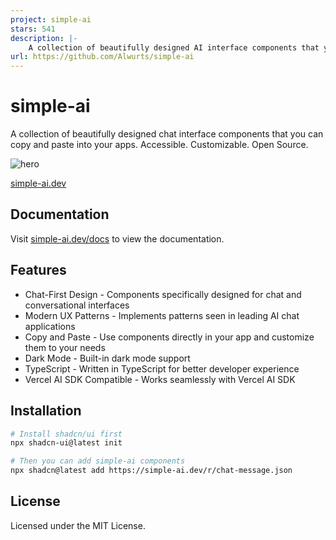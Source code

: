 ```yaml
---
project: simple-ai
stars: 541
description: |-
    A collection of beautifully designed AI interface components that you can copy and paste into your apps. Accessible. Customizable. Open Source.
url: https://github.com/Alwurts/simple-ai
---
```


# simple-ai

A collection of beautifully designed chat interface components that you can copy and paste into your apps. Accessible. Customizable. Open Source.

![hero](/public/og.jpg)

[simple-ai.dev](https://simple-ai.dev)

## Documentation

Visit [simple-ai.dev/docs](https://simple-ai.dev/docs) to view the documentation.

## Features

- Chat-First Design - Components specifically designed for chat and conversational interfaces
- Modern UX Patterns - Implements patterns seen in leading AI chat applications
- Copy and Paste - Use components directly in your app and customize them to your needs
- Dark Mode - Built-in dark mode support
- TypeScript - Written in TypeScript for better developer experience
- Vercel AI SDK Compatible - Works seamlessly with Vercel AI SDK

## Installation

```bash
# Install shadcn/ui first
npx shadcn-ui@latest init

# Then you can add simple-ai components
npx shadcn@latest add https://simple-ai.dev/r/chat-message.json
```

## License

Licensed under the MIT License.

